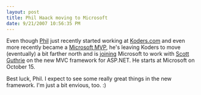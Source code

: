 ```yaml
---
layout: post
title: Phil Haack moving to Microsoft
date: 9/21/2007 10:56:35 PM
---
```


Even though [Phil](http://haacked.com) just recently started working at [Koders.com](http://koders.com) and even more recently became a [Microsoft MVP](http://haacked.com/archive/2007/07/01/bank-error-in-my-favor.-im-a-microsoft-mvp.aspx), he's leaving Koders to move (eventually) a bit farther north and is [joining](http://haacked.com/archive/2007/09/17/why-is-microsoft-removing-my-mvp-status.aspx) Microsoft to work with [Scott Guthrie](http://weblogs.asp.net/scottgu/) on the new MVC framework for ASP.NET. He starts at Microsoft on October 15. 

Best luck, Phil. I expect to see some really great things in the new framework. I'm just a bit envious, too. :)
